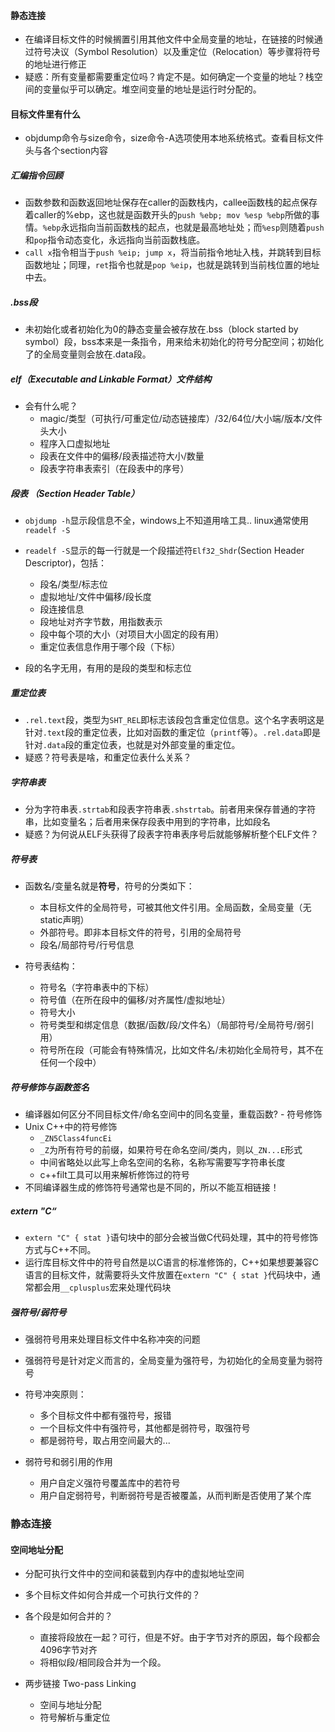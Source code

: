 #### 静态连接

- 在编译目标文件的时候搁置引用其他文件中全局变量的地址，在链接的时候通过符号决议（Symbol Resolution）以及重定位（Relocation）等步骤将符号的地址进行修正
- 疑惑：所有变量都需要重定位吗？肯定不是。如何确定一个变量的地址？栈空间的变量似乎可以确定。堆空间变量的地址是运行时分配的。

#### 目标文件里有什么

- objdump命令与size命令，size命令-A选项使用本地系统格式。查看目标文件头与各个section内容

##### 汇编指令回顾

- 函数参数和函数返回地址保存在caller的函数栈内，callee函数栈的起点保存着caller的%ebp，这也就是函数开头的`push %ebp; mov %esp %ebp`所做的事情。`%ebp`永远指向当前函数栈的起点，也就是最高地址处；而`%esp`则随着`push`和`pop`指令动态变化，永远指向当前函数栈底。
- `call x`指令相当于`push %eip; jump x`，将当前指令地址入栈，并跳转到目标函数地址；同理，`ret`指令也就是`pop %eip`，也就是跳转到当前栈位置的地址中去。

##### .bss段

- 未初始化或者初始化为0的静态变量会被存放在.bss（block started by symbol）段，bss本来是一条指令，用来给未初始化的符号分配空间；初始化了的全局变量则会放在.data段。

##### elf（Executable and Linkable Format）文件结构

- 会有什么呢？
  - magic/类型（可执行/可重定位/动态链接库）/32/64位/大小端/版本/文件头大小
  - 程序入口虚拟地址
  - 段表在文件中的偏移/段表描述符大小/数量
  - 段表字符串表索引（在段表中的序号）

##### 段表 （Section Header Table）

- `objdump -h`显示段信息不全，windows上不知道用啥工具.. linux通常使用`readelf -S`
- `readelf -S`显示的每一行就是一个段描述符`Elf32_Shdr`(Section Header Descriptor)，包括：
  - 段名/类型/标志位
  - 虚拟地址/文件中偏移/段长度
  - 段连接信息
  - 段地址对齐字节数，用指数表示
  - 段中每个项的大小（对项目大小固定的段有用）
  - 重定位表信息作用于哪个段（下标）

- 段的名字无用，有用的是段的类型和标志位

##### 重定位表

- `.rel.text`段，类型为`SHT_REL`即标志该段包含重定位信息。这个名字表明这是针对`.text`段的重定位表，比如对函数的重定位（`printf`等）。`.rel.data`即是针对`.data`段的重定位表，也就是对外部变量的重定位。
- 疑惑？符号表是啥，和重定位表什么关系？

##### 字符串表

- 分为字符串表`.strtab`和段表字符串表`.shstrtab`。前者用来保存普通的字符串，比如变量名；后者用来保存段表中用到的字符串，比如段名
- 疑惑？为何说从ELF头获得了段表字符串表序号后就能够解析整个ELF文件？

##### 符号表

- 函数名/变量名就是**符号**，符号的分类如下：
  - 本目标文件的全局符号，可被其他文件引用。全局函数，全局变量（无static声明）
  - 外部符号。即非本目标文件的符号，引用的全局符号
  - 段名/局部符号/行号信息

- 符号表结构：
  - 符号名（字符串表中的下标）
  - 符号值（在所在段中的偏移/对齐属性/虚拟地址）
  - 符号大小
  - 符号类型和绑定信息（数据/函数/段/文件名）（局部符号/全局符号/弱引用）
  - 符号所在段（可能会有特殊情况，比如文件名/未初始化全局符号，其不在任何一个段中）

##### 符号修饰与函数签名

- 编译器如何区分不同目标文件/命名空间中的同名变量，重载函数? - 符号修饰
- Unix C++中的符号修饰
  - `_ZN5Class4funcEi`
  - `_Z`为所有符号的前缀，如果符号在命名空间/类内，则以`_ZN...E`形式
  - 中间省略处以此写上命名空间的名称，名称写需要写字符串长度
  - c++filt工具可以用来解析修饰过的符号
- 不同编译器生成的修饰符号通常也是不同的，所以不能互相链接！

##### extern "C“

- `extern "C" { stat }`语句块中的部分会被当做C代码处理，其中的符号修饰方式与C++不同。
- 运行库目标文件中的符号自然是以C语言的标准修饰的，C++如果想要兼容C语言的目标文件，就需要将头文件放置在`extern "C" { stat }`代码块中，通常都会用`__cplusplus`宏来处理代码块

##### 强符号/弱符号

- 强弱符号用来处理目标文件中名称冲突的问题
- 强弱符号是针对定义而言的，全局变量为强符号，为初始化的全局变量为弱符号

- 符号冲突原则：
  - 多个目标文件中都有强符号，报错
  - 一个目标文件中有强符号，其他都是弱符号，取强符号
  - 都是弱符号，取占用空间最大的...
- 弱符号和弱引用的作用
  - 用户自定义强符号覆盖库中的若符号
  - 用户自定弱符号，判断弱符号是否被覆盖，从而判断是否使用了某个库

### 静态连接

#### 空间地址分配

- 分配可执行文件中的空间和装载到内存中的虚拟地址空间

- 多个目标文件如何合并成一个可执行文件的？
- 各个段是如何合并的？
  - 直接将段放在一起？可行，但是不好。由于字节对齐的原因，每个段都会4096字节对齐
  - 将相似段/相同段合并为一个段。

- 两步链接 Two-pass Linking
  - 空间与地址分配
  - 符号解析与重定位
